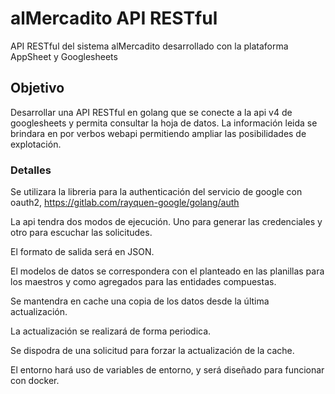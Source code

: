 # alMercadito API RESTful

API RESTful del sistema alMercadito desarrollado con la plataforma AppSheet y Googlesheets

## Objetivo

Desarrollar una API RESTful en golang que se conecte a la api v4 de googlesheets y permita consultar la hoja de datos.
La información leida se brindara en por verbos webapi permitiendo ampliar las posibilidades de explotación.

### Detalles

Se utilizara la libreria para la authenticación del servicio de google con oauth2, https://gitlab.com/rayquen-google/golang/auth

La api tendra dos modos de ejecución. Uno para generar las credenciales y otro para escuchar las solicitudes.

El formato de salida será en JSON.

El modelos de datos se correspondera con el planteado en las planillas para los maestros y como agregados para las entidades compuestas.

Se mantendra en cache una copia de los datos desde la última actualización.

La actualización se realizará de forma periodica.

Se dispodra de una solicitud para forzar la actualización de la cache.

El entorno hará uso de variables de entorno, y será diseñado para funcionar con docker.
